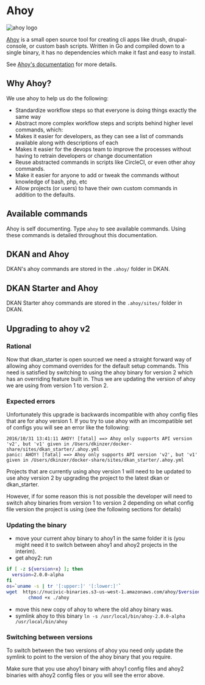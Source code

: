 # Ahoy

<img src="https://camo.githubusercontent.com/3c5f11de213d31ad57f73be305d05f37d3feade3/687474703a2f2f6936352e74696e797069632e636f6d2f76717277676c2e706e67" alt="ahoy logo"/>

[Ahoy](https://github.com/DevinciHQ/ahoy) is a small open source tool for creating cli apps like drush, drupal-console, or custom bash scripts. Written in Go and compiled down to a single binary, it has no dependencies which make it fast and easy to install.

See [Ahoy's documentation](https://github.com/DevinciHQ/ahoy) for more details.

## Why Ahoy?
We use ahoy to help us do the following:
* Standardize workflow steps so that everyone is doing things exactly the same way
* Abstract more complex workflow steps and scripts behind higher level commands, which:
* Makes it easier for developers, as they can see a list of commands available along with descriptions of each
* Makes it easier for the devops team to improve the processes without having to retrain developers or change documentation
* Reuse abstracted commands in scripts like CircleCI, or even other ahoy commands.
* Make it easier for anyone to add or tweak the commands without knowledge of bash, php, etc
* Allow projects (or users) to have their own custom commands in addition to the defaults.

## Available commands
Ahoy is self documenting. Type ``ahoy`` to see available commands. Using these commands is detailed throughout this documentation.

## DKAN and Ahoy

DKAN's ahoy commands are stored in the ``.ahoy/`` folder in DKAN.

## DKAN Starter and Ahoy

DKAN Starter ahoy commands are stored in the ``.ahoy/sites/`` folder in DKAN.

## Upgrading to ahoy v2
### Rational
Now that dkan_starter is open sourced we need a straight forward way of allowing
ahoy command overrides for  the default setup commands.  This need is satisfied by
switching to using the ahoy binary for  version 2 which has an overriding
feature built in. Thus we are updating the version of ahoy we are using from version
1 to version 2.

### Expected errors
Unfortunately this upgrade is backwards incompatible with ahoy
config files that are for ahoy version 1.  If you try to use ahoy with an
imcompatible set of configs you will see an error like the following:

```
2016/10/31 13:41:11 AHOY! [fatal] ==> Ahoy only supports API version 'v2', but 'v1' given in /Users/dkinzer/docker-share/sites/dkan_starter/.ahoy.yml
panic: AHOY! [fatal] ==> Ahoy only supports API version 'v2', but 'v1' given in /Users/dkinzer/docker-share/sites/dkan_starter/.ahoy.yml
```

Projects that are currently using ahoy version 1 will need to be updated to use
ahoy version 2 by upgrading the project to the latest dkan or dkan_starter.

However, if for some reason this is not possible the developer will
need to switch  ahoy binaries from version 1 to version 2 depending on what config
file version the project is using (see the following sections for details)

### Updating the binary
*  move your current ahoy binary to ahoy1 in the same folder it is (you might
   need it to switch between ahoy1 and ahoy2 projects in the interim).
* get ahoy2: run
```bash
if [ -z ${version+x} ]; then
  version=2.0.0-alpha
fi
os=`uname -s | tr '[:upper:]' '[:lower:]'`
wget  https://nucivic-binaries.s3-us-west-1.amazonaws.com/ahoy/$version/ahoy-$os-amd64 -O ./ahoy-$os && \
        chmod +x ./ahoy
```
* move this new copy of ahoy to where the old ahoy binary was.
* symlink ahoy to this binary `ln -s /usr/local/bin/ahoy-2.0.0-alpha /usr/local/bin/ahoy`

### Switching between versions
To switch between the two versions of ahoy you need only update the symlink to
point to the version of the ahoy binary that you require.

Make sure that you use ahoy1 binary with ahoy1 config files and ahoy2 binaries
with ahoy2 config files or you will see the error above.
